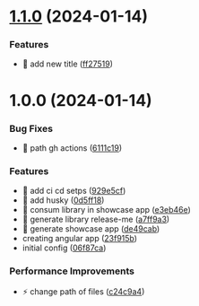 # [1.1.0](https://github.com/leandrodevall/ng-library/compare/v1.0.0...v1.1.0) (2024-01-14)


### Features

* 🎸 add new title ([ff27519](https://github.com/leandrodevall/ng-library/commit/ff2751940c8b500a81cbefbddd83a246f5468b38))

# 1.0.0 (2024-01-14)


### Bug Fixes

* 🐛 path gh actions ([6111c19](https://github.com/leandrodevall/ng-library/commit/6111c191713bc5f4c916a23ad1f12c6259a0641f))


### Features

* 🎸 add ci cd setps ([929e5cf](https://github.com/leandrodevall/ng-library/commit/929e5cf56277d8925cacf0a1638765c57cee9e33))
* 🎸 add husky ([0d5ff18](https://github.com/leandrodevall/ng-library/commit/0d5ff1895fc2116e25381e6a710e514265db90f1))
* 🎸 consum library in showcase app ([e3eb46e](https://github.com/leandrodevall/ng-library/commit/e3eb46e5c7150fe99b43167d3872980ef2e59b3c))
* 🎸 generate library release-me ([a7ff9a3](https://github.com/leandrodevall/ng-library/commit/a7ff9a3926d267abec09bffd1c28c5c05773b8d2))
* 🎸 generate showcase app ([de49cab](https://github.com/leandrodevall/ng-library/commit/de49cabf263fae4da32e020e2abd7c7d45e51c03))
* creating angular app ([23f915b](https://github.com/leandrodevall/ng-library/commit/23f915b75217a737a4021530cbfcf1d24aef7fe1))
* initial config ([06f87ca](https://github.com/leandrodevall/ng-library/commit/06f87ca81fa127e9b6e6ee4a545a7b5cc9bc02a2))


### Performance Improvements

* ⚡️ change path of files ([c24c9a4](https://github.com/leandrodevall/ng-library/commit/c24c9a421423a459da94aefceb60d2e670e1f9a5))
